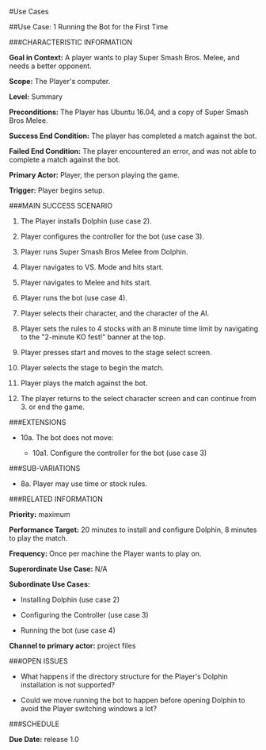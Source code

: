 #Use Cases

##Use Case: 1 Running the Bot for the First Time

###CHARACTERISTIC INFORMATION

**Goal in Context:** A player wants to play Super Smash Bros. Melee, and needs a better opponent.

**Scope:** The Player's computer.

**Level:** Summary

**Preconditions:** The Player has Ubuntu 16.04, and a copy of Super Smash Bros Melee.

**Success End Condition:** The player has completed a match against the bot.

**Failed End Condition:** The player encountered an error, and was not able to complete a match against the bot.

**Primary Actor:** Player, the person playing the game.

**Trigger:** Player begins setup.

###MAIN SUCCESS SCENARIO

1. The Player installs Dolphin (use case 2).

2. Player configures the controller for the bot (use case 3).

3. Player runs Super Smash Bros Melee from Dolphin.

4. Player navigates to VS. Mode and hits start.

5. Player navigates to Melee and hits start.

6. Player runs the bot (use case 4).

7. Player selects their character, and the character of the AI.

8. Player sets the rules to 4 stocks with an 8 minute time limit by navigating to the
"2-minute KO fest!" banner at the top.

9. Player presses start and moves to the stage select screen.

10. Player selects the stage to begin the match.

11. Player plays the match against the bot.

12. The player returns to the select character screen and can continue from 3. or end the game.

###EXTENSIONS

* 10a. The bot does not move:

  + 10a1. Configure the controller for the bot (use case 3)

###SUB-VARIATIONS

* 8a. Player may use
time or stock rules.


###RELATED INFORMATION

**Priority:** maximum

**Performance Target:** 20 minutes to install and configure Dolphin, 8 minutes to play the match.

**Frequency:** Once per machine the Player wants to play on.

**Superordinate Use Case:** N/A

**Subordinate Use Cases:**

* Installing Dolphin (use case 2)

* Configuring the Controller (use case 3)

* Running the bot (use case 4)

**Channel to primary actor:** project files

###OPEN ISSUES

* What happens if the directory structure for the Player's Dolphin installation is not supported?

* Could we move running the bot to happen before opening Dolphin to avoid the Player switching windows a lot?

###SCHEDULE

**Due Date:** release 1.0
